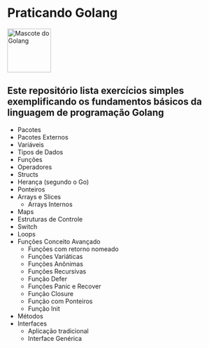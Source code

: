 # Praticando Golang

<img src="https://lh4.googleusercontent.com/TE9L5ckBZPrIMg90nWjMuPAewrO3f3mRh3eWX_nPtnIcrtJNVKPEbpqgyls-Q-lpipYONFlemgz57-N5uWgTk3l21Gdr0e_htYziuW1VgkP7FWZPJQtSIiqY5Z1FahXdGSKbEM2_=s0" alt="Mascote do Golang" style="height: 100px; width:100px;"/>

Este repositório lista exercícios simples exemplificando os fundamentos básicos da linguagem de programação Golang
---
* Pacotes
* Pacotes Externos
* Variáveis
* Tipos de Dados
* Funções
* Operadores
* Structs
* Herança (segundo o Go)
* Ponteiros
* Arrays e Slices
  * Arrays Internos
* Maps
* Estruturas de Controle
* Switch
* Loops
* Funções Conceito Avançado
  * Funções com retorno nomeado
  * Funções Variáticas
  * Funções Anônimas
  * Funções Recursivas
  * Função Defer
  * Funções Panic e Recover
  * Função Closure
  * Função com Ponteiros
  * Função Init
* Métodos
* Interfaces
  * Aplicação tradicional
  * Interface Genérica